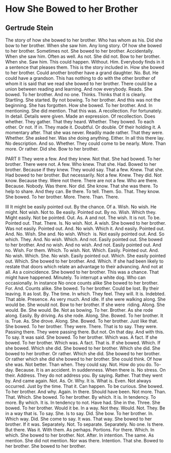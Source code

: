 # How She Bowed to her Brother
## Gertrude Stein
The story of how she bowed to her brother.
Who has whom as his.
Did she bow to her brother. When she saw him.
Any long story. Of how she bowed to her brother.
Sometimes not.
She bowed to her brother. Accidentally. When she saw him.
Often as well. As not.
She did not. Bow to her brother. When she. Saw him.
This could happen. Without. Him.
Everybody finds in it a sentence that pleases them.
This is the story included in. How she bowed to her brother.
Could another brother have a grand daughter.
No. But. He could have a grandson.
This has nothing to do with the other brother of whom it is said that we read
she bowed to her brother.
There could be a union between reading and learning.
And now everybody. Reads. She bowed. To her brother.
And no one. Thinks.
Thinks that it is clearly. Startling.
She started. By not bowing. To her brother.
And this was not the beginning.
She has forgotten.
How she bowed. To her brother.
And. In mentioning. She did mention. That this was. A recollection.
For fortunately. In detail. Details were given.
Made an expression. Of recollection.
Does whether. They gather. That they heard. Whether. They bowed. To each
other. Or not.
If in. They made it. Doubtful. Or double. Of their holding it. A momentary
after. That she was never. Readily made rather. That they were. Whether. She
asked her. Was she doing anything. Either.
In all this there lay. No description. And so. Whether. They could come to be
nearly. More. Than more. Or rather. Did she. Bow to her brother.


PART II
They were a few. And they knew. Not that. She had bowed. To her brother. There
were
not. A few. Who knew. That she. Had. Bowed to her brother. Because if they
knew.
They would say. That a few. Knew. That she. Had bowed to her brother. But
necessarily. Not a few. Knew. They did. Not know. Because they. Were not
there. There
are not a few. Who are there. Because. Nobody. Was there. Nor did. She know.
That
she was there. To help to share. And they can. Be there. To tell. Them. So.
That. They
know. She bowed. To her brother. More. There. Than. There.


III
It might be easily pointed out. By the chance. Of a. Wish. No wish.
He might. Not wish. Not to. Be easily. Pointed out. By no. Wish.
Which they. Might easily.
Not be pointed. Out. As. A and not. The wish.
It is not. To be. Pointed out. That. There. Is. No wish.
Not. A wish.
She bowed to her brother. Was not easily. Pointed out. And. No wish.
Which it. And easily. Pointed out. And. No. Wish.
She and. No wish. Which  is. Not easily pointed out. And. So which. They. And.
No wish. Which. And not. Easily pointed out. She bowed to her brother. And no
wish. And no wish. And not. Easily pointed out. And no. Wish.
For them. Which. To wish. Not. Which. Easily. Pointed out. And. No wish.
Which. She. No wish. Easily pointed out.
Which. She easily pointed out. Which. She bowed to her brother. And. Which.
If she had been likely to restate that doors which relate an advantage to
their advancing. And not at all. As a coincidence.
She bowed to her brother. This was a chance. That might have happened.
Minutely.
To interrupt a white dog. Who can occasionally.
In instance
No once counts alike
She bowed to her brother. For. And. Counts alike.
She bowed. To her brother. Could be lost. By their leaving. It as lost. By.
The time. In which. They feel. They will. It is. Indebted. That able.
Presence. As very much. And idle. If she were walking along. She would be. She
would not. Bow to her brother. If she were  riding. Along. She would. Be. She
would. Be. Not as bowing. To her. Brother.
As she rode along. Easily. By driving. As she rode. Along. She. Bowed. To her
brother.
It is. True. As. She drove. Along. She. Bowed. To her brother.
Just like that.
She bowed. To her brother.
They were. There. That is to say. They were. Passing there. They were passing
there. But not. On that day. And with this. To say. It was said. She bowed. To
her brother. Which was. A fact.
If she bowed. To her brother. Which was. A fact. That is. If she bowed. Which.
If she bowed. Which she did. She bowed to her brother.
Which she did. She bowed to her brother. Or rather. Which she did. She bowed
to her brother. Or rather which she did she bowed to her brother.
She could think. Of how she was. Not better. Than when. They could say. Not.
How do you do. To-day. Because. It is an accident. In suddenness. When there
is. No stress. On their. Address. They do not address you. By saying. Rather.
That they went by. And came again. Not. As. Or. Why.
It is. What is. Even. Not always occurred. Just by the time. That it. Can
happen. To be curious. She bowed. To her brother. And why. Again. In there.
Should have been. Not more. Than. That. Which. She bowed. To her brother.
By which. It is. In tendency. To more. By which. It is. In tendency to not.
Have had. She in the. Three. She bowed. To her brother.
Would it be. In a way. Not they. Would. Not. They. Be in a way that is. To
say. She. Is to say. Did. She bow. To her brother. In. Which way. Did. She
come to say. It was. That way.
She bowed to her brother.
If it was. Separately. Not. To separate. Separately. No one. Is there. But
there. Was it. With them. As perhaps. Portions. For there. Which. In which.
She bowed to her brother.
Not. After. In intention. The same. As mention. She did not mention. Nor was
there. Intention. That she. Bowed to her brother.
She bowed to her brother.